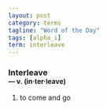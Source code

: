 ```yaml
---
layout: post
category: terms
tagline: "Word of the Day"
tags: [alpha_i]
term: interleave
---
```


<h3>Interleave<br/> <small>&mdash; v. (in<span>&middot;</span>ter<span>&middot;</span>leave)</small></h3>
<p><ol><li>to come and go</li>
</ol></p>
